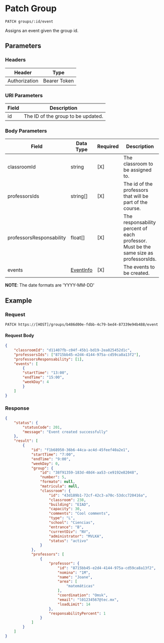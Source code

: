 # Patch Group

    PATCH groups/:id/event
    
Assigns an event given the group id. 

## Parameters

### Headers
Header | Type
--- | ---
Authorization | Bearer Token

### URI Parameters
Field | Description
--- | ---
id | The ID of the group to be updated.

### Body Parameters

Field | Data Type | Required | Description
--- | --- | --- | ---
classroomId | string | [X] | The classroom to be assigned to.
professorsIds | string[] | [X] | The id of the professors that will be part of the course.
professorsResponsability | float[] | [X] | The responsability percent of each professor. Must be the same size as professorsIds.
events | [EventInfo][] | [X] | The events to be created.

**NOTE**: The date formats are 'YYYY-MM-DD'

## Example
### Request

    PATCH https://[HOST]/groups/b486d00e-fdbb-4c79-bed4-87339e94b488/event

#### Request Body    
```json
{
    "classroomId": "d11407fb-c04f-45b1-bd19-2ea825452d1c",
    "professorsIds": ["8715bb45-e2d4-4144-975a-cd59ca8a13f2"],
    "professorsResponsability": [1],
    "events": [
        {
        "startTime": "13:00",
        "endTime": "15:00",
        "weekDay": 4
        }
    ]
}
```

### Response
``` json
{
    "status": {
        "statusCode": 201,
        "message": "Event created successfully"
    },
    "result": [
        {
            "id": "f1b68950-36b6-44ca-ac4d-45feef40a2e1",
            "startTime": "7:00",
            "endTime": "9:00",
            "weekDay": 0,
            "group": {
                "id": "38f91359-183d-48d4-aa53-ce9192e82048",
                "number": 5,
                "formato": null,
                "matricula": null,
                "classroom": {
                    "id": "43d189b1-72cf-42c3-a70c-53dcc720416a",
                    "classroom": 238,
                    "building": "EIAD",
                    "capacity": 30,
                    "comments": "Cool comments",
                    "type": "L",
                    "school": "Ciencias",
                    "entrance": "B",
                    "currentDiv": "NV",
                    "administrator": "MVLKA",
                    "status": "activo"
                }
            },
            "professors": [
                {
                    "professor": {
                        "id": "8715bb45-e2d4-4144-975a-cd59ca8a13f2",
                        "nomina": "1M",
                        "name": "Joane",
                        "area": [
                            "matemáticas"
                        ],
                        "coordination": "Omsk",
                        "email": "l01234567@tec.mx",
                        "loadLimit": 14
                    },
                    "responsabilityPercent": 1
                }
            ]
        }
    ]
}
```
[EventInfo]: /server/api-docs/events/EventInfo.md